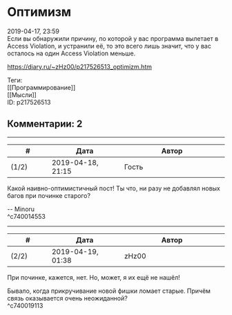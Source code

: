 Оптимизм
========

  
2019-04-17, 23:59  
 Если вы обнаружили причину, по которой у вас программа вылетает в Access Violation, и устранили её, то это всего лишь значит, что у вас осталось на один Access Violation меньше.   
  
<https://diary.ru/~zHz00/p217526513_optimizm.htm>  
  
Теги:  
[[Программирование]]  
[[Мысли]]  
ID: p217526513  


Комментарии: 2
--------------

  


---



|         #         |              Дата              |                     Автор                     |           ID           |
| --- | --- | --- | --- |
| (1/2) | 2019-04-18, 21:15 | Гость | c740014553 |

  
 Какой наивно-оптимистичный пост! Ты что, ни разу не добавлял новых багов при починке старого?   
   
 -- Minoru   
 ^c740014553

---



|         #         |              Дата              |                     Автор                     |           ID           |
| --- | --- | --- | --- |
| (2/2) | 2019-04-19, 01:38 | zHz00 | c740019113 |

  
 При починке, кажется, нет. Но, может, я их ещё не нашёл!   
   
 Бывало, когда прикручивание новой фишки ломает старые. Причём связь оказывается очень неожиданной?   
 ^c740019113